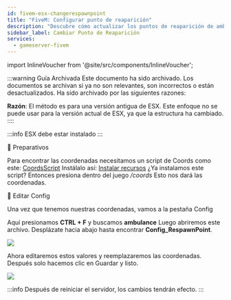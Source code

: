 ```yaml
---
id: fivem-esx-changerespawnpoint
title: "FiveM: Configurar punto de reaparición"
description: "Descubre cómo actualizar los puntos de reaparición de ambulancia en ESX para personalizar la jugabilidad y mejorar la gestión del servidor → Aprende más ahora"
sidebar_label: Cambiar Punto de Reaparición
services:
  - gameserver-fivem
---
```


import InlineVoucher from '@site/src/components/InlineVoucher';



:::warning Guía Archivada
Este documento ha sido archivado. Los documentos se archivan si ya no son relevantes, son incorrectos o están desactualizados. Ha sido archivado por las siguientes razones:

**Razón**: El método es para una versión antigua de ESX. Este enfoque no se puede usar para la versión actual de ESX, ya que la estructura ha cambiado. 
::::



:::info
ESX debe estar instalado
:::

<InlineVoucher />

📔 Preparativos

Para encontrar las coordenadas necesitamos un script de Coords como este:
[CoordsScript](https://github.com/qalle-fivem/qalle_coords)
Instálalo así: [Instalar recursos](fivem-installresources.md)
¿Ya instalamos este script? Entonces presiona dentro del juego */coords*
Esto nos dará las coordenadas.

📑 Editar Config

Una vez que tenemos nuestras coordenadas, vamos a la pestaña Config

Aquí presionamos **CTRL + F** y buscamos **ambulance**
Luego abriremos este archivo.
Desplázate hacia abajo hasta encontrar **Config_RespawnPoint**.

![](https://screensaver01.zap-hosting.com/index.php/s/6FYfkgfPfEWK6sj/preview)

Ahora editaremos estos valores y reemplazaremos las coordenadas.
Después solo hacemos clic en Guardar y listo.

![](https://screensaver01.zap-hosting.com/index.php/s/ZEcfQt69SX5if3Q/preview)

:::info
Después de reiniciar el servidor, los cambios tendrán efecto.
:::

<InlineVoucher />